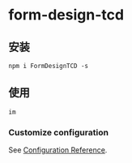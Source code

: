# form-design-tcd

## 安装
```
npm i FormDesignTCD -s
```

## 使用
```
im
```

### Customize configuration
See [Configuration Reference](https://cli.vuejs.org/config/).
